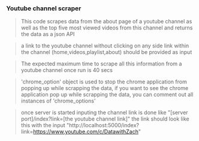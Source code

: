 ###                                                     Youtube channel scraper

> This code scrapes data from the about page of a youtube channel as well as the top five most viewed videos from this channel and returns the data as a json API

> a link to the youtube channel without clicking on any side link within the channel (home,videos,playlist,about) should be provided as input

> The expected maximum time to scrape all this information from a youtube channel once run is 40 secs 

> 'chrome_option' object is used to stop the chrome application from popping up while scrapping the data, if you want to see the chrome application pop up while scrapping the data, you can comment out all instances of 'chrome_options' 

>once server is started inputing the channel link is done like "[server port]/index?link=[the youtube channel link]"
 the link should look like this with the input "http://localhost:5000/index?link=https://www.youtube.com/c/DatawithZach"
